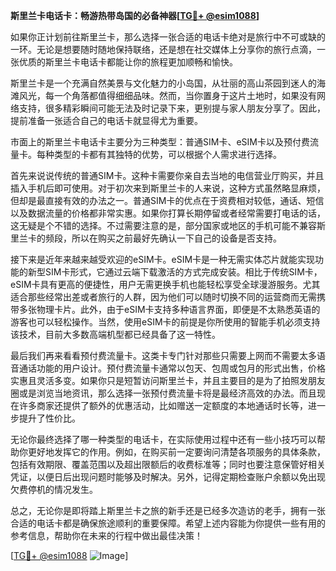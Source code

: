 **斯里兰卡电话卡：畅游热带岛国的必备神器[[TG💪+ @esim1088](https://t.me/s/esim1088)]**

如果你正计划前往斯里兰卡，那么选择一张合适的电话卡绝对是旅行中不可或缺的一环。无论是想要随时随地保持联络，还是想在社交媒体上分享你的旅行点滴，一张优质的斯里兰卡电话卡都能让你的旅程更加顺畅和愉快。

斯里兰卡是一个充满自然美景与文化魅力的小岛国，从壮丽的高山茶园到迷人的海滩风光，每一个角落都值得细细品味。然而，当你置身于这片土地时，如果没有网络支持，很多精彩瞬间可能无法及时记录下来，更别提与家人朋友分享了。因此，提前准备一张适合自己的电话卡就显得尤为重要。

市面上的斯里兰卡电话卡主要分为三种类型：普通SIM卡、eSIM卡以及预付费流量卡。每种类型的卡都有其独特的优势，可以根据个人需求进行选择。

首先来说说传统的普通SIM卡。这种卡需要你亲自去当地的电信营业厅购买，并且插入手机后即可使用。对于初次来到斯里兰卡的人来说，这种方式虽然略显麻烦，但却是最直接有效的办法之一。普通SIM卡的优点在于资费相对较低，通话、短信以及数据流量的价格都非常实惠。如果你打算长期停留或者经常需要打电话的话，这无疑是个不错的选择。不过需要注意的是，部分国家或地区的手机可能不兼容斯里兰卡的频段，所以在购买之前最好先确认一下自己的设备是否支持。

接下来是近年来越来越受欢迎的eSIM卡。eSIM卡是一种无需实体芯片就能实现功能的新型SIM卡形式，它通过云端下载激活的方式完成安装。相比于传统SIM卡，eSIM卡具有更高的便捷性，用户无需更换手机也能轻松享受全球漫游服务。尤其适合那些经常出差或者旅行的人群，因为他们可以随时切换不同的运营商而无需携带多张物理卡片。此外，由于eSIM卡支持多种语言界面，即便是不太熟悉英语的游客也可以轻松操作。当然，使用eSIM卡的前提是你所使用的智能手机必须支持该技术，目前大多数高端机型都已经具备了这一特性。

最后我们再来看看预付费流量卡。这类卡专门针对那些只需要上网而不需要太多语音通话功能的用户设计。预付费流量卡通常以包天、包周或包月的形式出售，价格实惠且灵活多变。如果你只是短暂访问斯里兰卡，并且主要目的是为了拍照发朋友圈或是浏览当地资讯，那么选择一张预付费流量卡将是最经济高效的办法。而且现在许多商家还提供了额外的优惠活动，比如赠送一定额度的本地通话时长等，进一步提升了性价比。

无论你最终选择了哪一种类型的电话卡，在实际使用过程中还有一些小技巧可以帮助你更好地发挥它的作用。例如，在购买前一定要询问清楚各项服务的具体条款，包括有效期限、覆盖范围以及超出限额后的收费标准等；同时也要注意保管好相关凭证，以便日后出现问题时能够及时解决。另外，记得定期检查账户余额以免出现欠费停机的情况发生。

总之，无论你是即将踏上斯里兰卡之旅的新手还是已经多次造访的老手，拥有一张合适的电话卡都是确保旅途顺利的重要保障。希望上述内容能为你提供一些有用的参考信息，帮助你在未来的行程中做出最佳决策！

[[TG💪+ @esim1088](https://t.me/s/esim1088) ![Image](https://i.postimg.cc/4NQfJmqS/Snipaste-2025-05-13-00-14-12.png)]